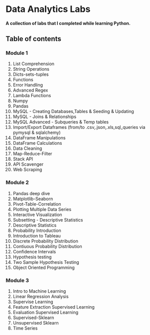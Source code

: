 # Data Analytics Labs

#### A collection of labs that I completed while learning Python.

## Table of contents

### Module 1  
 
1) List Comprehension
2) String Operations 
3) Dicts-sets-tuples 
4) Functions    
5) Error Handling     
6) Advanced Regex   
7) Lambda Functions    
8) Numpy
9) Pandas  
10) MySQL - Creating Databases,Tables & Seeding & Updating 
11) MySQL - Joins & Relationships  
12) MySQL Advanced - Subqueries & Temp tables   
13) Import/Export Dataframes (from/to .csv,.json,.xls,sql_queries via pymysql & sqlalchemy)
14) DataFrame Manipulations
15) DataFrame Calculations   
16) Data Cleaning 
17) Map-Reduce-Filter    
18) Stack API 
19) API Scavenger
20) Web Scraping

### Module 2   

1) Pandas deep dive  
2) Matplotlib-Seaborn
3) Pivot-Table-Correlation
4) Plotting Multiple Data Series
5) Interactive Visualization
6) Subsetting - Descriptive Statistics
7) Descriptive Statistics
8) Probability Introduction
9) Introduction to Tableau
10) Discrete Probability Distribution
11) Contiuous Probability Distribution
12) Confidence Intervals
13) Hypothesis testing
14) Two Sample Hypothesis Testing
15) Object Oriented Programming

### Module 3

1) Intro to Machine Learning
2) Linear Regression Analysis
3) Supervise Learning
4) Feature Extraction Supervised Learning
5) Evaluation Supervised Learning
6) Supervised-Sklearn
7) Unsupervised Sklearn
8) Time Series
